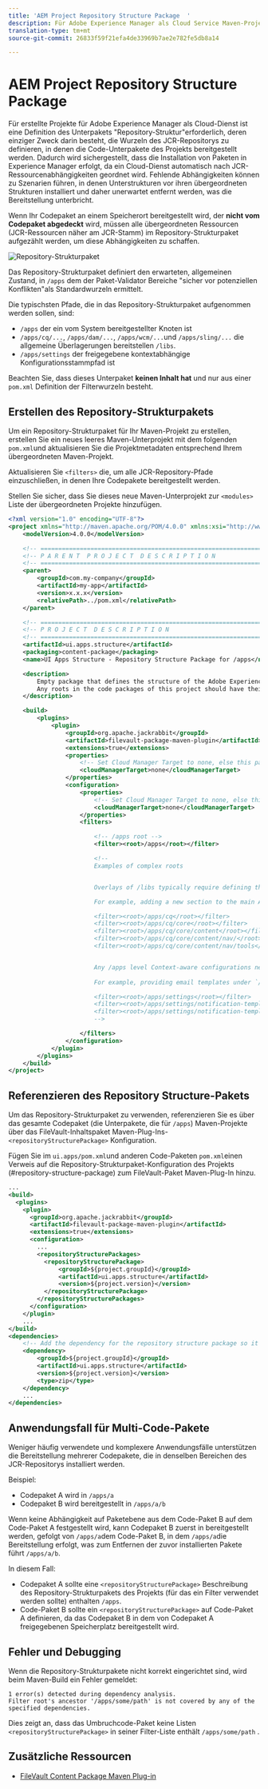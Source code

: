 ```yaml
---
title: 'AEM Project Repository Structure Package  '
description: Für Adobe Experience Manager als Cloud Service Maven-Projekte ist eine Definition des Unterpakets "Repository-Struktur"erforderlich, deren einziger Zweck darin besteht, die Wurzeln des JCR-Repositorys zu definieren, in denen die Code-Unterpakete des Projekts bereitgestellt werden.
translation-type: tm+mt
source-git-commit: 26833f59f21efa4de33969b7ae2e782fe5db8a14

---
```



# AEM Project Repository Structure Package

Für erstellte Projekte für Adobe Experience Manager als Cloud-Dienst ist eine Definition des Unterpakets &quot;Repository-Struktur&quot;erforderlich, deren einziger Zweck darin besteht, die Wurzeln des JCR-Repositorys zu definieren, in denen die Code-Unterpakete des Projekts bereitgestellt werden. Dadurch wird sichergestellt, dass die Installation von Paketen in Experience Manager erfolgt, da ein Cloud-Dienst automatisch nach JCR-Ressourcenabhängigkeiten geordnet wird. Fehlende Abhängigkeiten können zu Szenarien führen, in denen Unterstrukturen vor ihren übergeordneten Strukturen installiert und daher unerwartet entfernt werden, was die Bereitstellung unterbricht.

Wenn Ihr Codepaket an einem Speicherort bereitgestellt wird, der **nicht vom Codepaket abgedeckt** wird, müssen alle übergeordneten Ressourcen (JCR-Ressourcen näher am JCR-Stamm) im Repository-Strukturpaket aufgezählt werden, um diese Abhängigkeiten zu schaffen.

![Repository-Strukturpaket](./assets/repository-structure-packages.png)

Das Repository-Strukturpaket definiert den erwarteten, allgemeinen Zustand, in `/apps` dem der Paket-Validator Bereiche &quot;sicher vor potenziellen Konflikten&quot;als Standardwurzeln ermittelt.

Die typischsten Pfade, die in das Repository-Strukturpaket aufgenommen werden sollen, sind:

+ `/apps` der ein vom System bereitgestellter Knoten ist
+ `/apps/cq/...`, `/apps/dam/...`, `/apps/wcm/...`und `/apps/sling/...` die allgemeine Überlagerungen bereitstellen `/libs`.
+ `/apps/settings` der freigegebene kontextabhängige Konfigurationsstammpfad ist

Beachten Sie, dass dieses Unterpaket **keinen Inhalt hat** und nur aus einer `pom.xml` Definition der Filterwurzeln besteht.

## Erstellen des Repository-Strukturpakets

Um ein Repository-Strukturpaket für Ihr Maven-Projekt zu erstellen, erstellen Sie ein neues leeres Maven-Unterprojekt mit dem folgenden `pom.xml`und aktualisieren Sie die Projektmetadaten entsprechend Ihrem übergeordneten Maven-Projekt.

Aktualisieren Sie `<filters>` die, um alle JCR-Repository-Pfade einzuschließen, in denen Ihre Codepakete bereitgestellt werden.

Stellen Sie sicher, dass Sie dieses neue Maven-Unterprojekt zur `<modules>` Liste der übergeordneten Projekte hinzufügen.

```xml
<?xml version="1.0" encoding="UTF-8"?>
<project xmlns="http://maven.apache.org/POM/4.0.0" xmlns:xsi="http://www.w3.org/2001/XMLSchema-instance" xsi:schemaLocation="http://maven.apache.org/POM/4.0.0 http://maven.apache.org/maven-v4_0_0.xsd">
    <modelVersion>4.0.0</modelVersion>

    <!-- ====================================================================== -->
    <!-- P A R E N T  P R O J E C T  D E S C R I P T I O N                      -->
    <!-- ====================================================================== -->
    <parent>
        <groupId>com.my-company</groupId>
        <artifactId>my-app</artifactId>
        <version>x.x.x</version>
        <relativePath>../pom.xml</relativePath>
    </parent>

    <!-- ====================================================================== -->
    <!-- P R O J E C T  D E S C R I P T I O N                                   -->
    <!-- ====================================================================== -->
    <artifactId>ui.apps.structure</artifactId>
    <packaging>content-package</packaging>
    <name>UI Apps Structure - Repository Structure Package for /apps</name>

    <description>
        Empty package that defines the structure of the Adobe Experience Manager repository the code packages in this project deploy into.
        Any roots in the code packages of this project should have their parent enumerated in the filters list below.
    </description>

    <build>
        <plugins>
            <plugin>
                <groupId>org.apache.jackrabbit</groupId>
                <artifactId>filevault-package-maven-plugin</artifactId>
                <extensions>true</extensions>
                <properties>
                    <!-- Set Cloud Manager Target to none, else this package will be deployed and remove all defined filter roots -->
                    <cloudManagerTarget>none</cloudManagerTarget>
                </properties>
                <configuration>
                    <properties>
                        <!-- Set Cloud Manager Target to none, else this package will be deployed and remove all defined filter roots -->
                        <cloudManagerTarget>none</cloudManagerTarget>
                    </properties>
                    <filters>

                        <!-- /apps root -->
                        <filter><root>/apps</root></filter>

                        <!--
                        Examples of complex roots


                        Overlays of /libs typically require defining the overlayed structure, at each level here.

                        For example, adding a new section to the main AEM Tools navigation, necessitates the following rules:

                        <filter><root>/apps/cq</root></filter>
                        <filter><root>/apps/cq/core</root></filter>
                        <filter><root>/apps/cq/core/content</root></filter>
                        <filter><root>/apps/cq/core/content/nav/</root></filter>
                        <filter><root>/apps/cq/core/content/nav/tools</root></filter>


                        Any /apps level Context-aware configurations need to enumerated here. 
                        
                        For example, providing email templates under `/apps/settings/notification-templates/com.day.cq.replication` necessitates the following rules:

                        <filter><root>/apps/settings</root></filter>
                        <filter><root>/apps/settings/notification-templates</root></filter>
                        <filter><root>/apps/settings/notification-templates/com.day.cq.replication</root></filter>
                        -->

                    </filters>
                </configuration>
            </plugin>
        </plugins>
    </build>
</project>
```

## Referenzieren des Repository Structure-Pakets

Um das Repository-Strukturpaket zu verwenden, referenzieren Sie es über das gesamte Codepaket (die Unterpakete, die für `/apps`) Maven-Projekte über das FileVault-Inhaltspaket Maven-Plug-Ins- `<repositoryStructurePackage>` Konfiguration.

Fügen Sie im `ui.apps/pom.xml`und anderen Code-Paketen `pom.xml`einen Verweis auf die Repository-Strukturpaket-Konfiguration des Projekts (#repository-structure-package) zum FileVault-Paket Maven-Plug-In hinzu.

```xml
...
<build>
  <plugins>
    <plugin>
      <groupId>org.apache.jackrabbit</groupId>
      <artifactId>filevault-package-maven-plugin</artifactId>
      <extensions>true</extensions>
      <configuration>
        ...
        <repositoryStructurePackages>
          <repositoryStructurePackage>
              <groupId>${project.groupId}</groupId>
              <artifactId>ui.apps.structure</artifactId>
              <version>${project.version}</version>
          </repositoryStructurePackage>
        </repositoryStructurePackages>
      </configuration>
    </plugin>
    ...
</build>
<dependencies>
    <!-- Add the dependency for the repository structure package so it resolves -->
    <dependency>
        <groupId>${project.groupId}</groupId>
        <artifactId>ui.apps.structure</artifactId>
        <version>${project.version}</version>
        <type>zip</type>
    </dependency>
    ...
</dependencies>
```

## Anwendungsfall für Multi-Code-Pakete

Weniger häufig verwendete und komplexere Anwendungsfälle unterstützen die Bereitstellung mehrerer Codepakete, die in denselben Bereichen des JCR-Repositorys installiert werden.

Beispiel:

+ Codepaket A wird in `/apps/a`
+ Codepaket B wird bereitgestellt in `/apps/a/b`

Wenn keine Abhängigkeit auf Paketebene aus dem Code-Paket B auf dem Code-Paket A festgestellt wird, kann Codepaket B zuerst in bereitgestellt werden, gefolgt von `/apps/a`dem Code-Paket B, in dem `/apps/a`die Bereitstellung erfolgt, was zum Entfernen der zuvor installierten Pakete führt `/apps/a/b`.

In diesem Fall:

+ Codepaket A sollte eine `<repositoryStructurePackage>` Beschreibung des Repository-Strukturpakets des Projekts (für das ein Filter verwendet werden sollte) enthalten `/apps`.
+ Code-Paket B sollte ein `<repositoryStructurePackage>` auf Code-Paket A definieren, da das Codepaket B in dem von Codepaket A freigegebenen Speicherplatz bereitgestellt wird.

## Fehler und Debugging

Wenn die Repository-Strukturpakete nicht korrekt eingerichtet sind, wird beim Maven-Build ein Fehler gemeldet:

```
1 error(s) detected during dependency analysis.
Filter root's ancestor '/apps/some/path' is not covered by any of the specified dependencies.
```

Dies zeigt an, dass das Umbruchcode-Paket keine Listen `<repositoryStructurePackage>` in seiner Filter-Liste enthält `/apps/some/path` .

## Zusätzliche Ressourcen

+ [FileVault Content Package Maven Plug-in](http://jackrabbit.apache.org/filevault-package-maven-plugin/)
